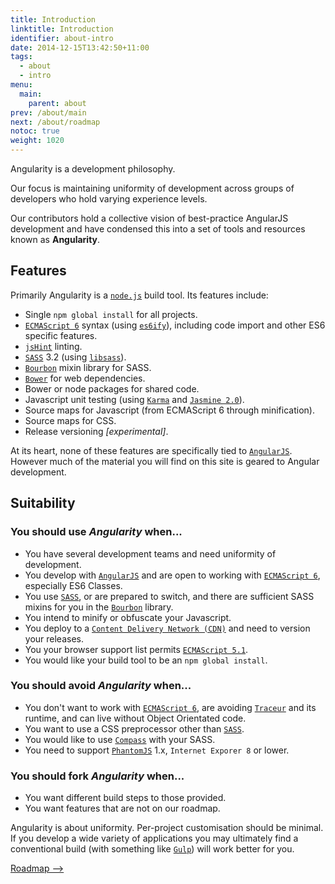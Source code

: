 ```yaml
---
title: Introduction
linktitle: Introduction
identifier: about-intro
date: 2014-12-15T13:42:50+11:00
tags:
  - about
  - intro
menu:
  main:
    parent: about
prev: /about/main
next: /about/roadmap
notoc: true
weight: 1020
---
```


Angularity is a development philosophy.

Our focus is maintaining uniformity of development across groups of developers who hold varying experience levels.

Our contributors hold a collective vision of best-practice AngularJS development and have condensed this into a set of tools and resources known as **Angularity**.

## Features

Primarily Angularity is a [`node.js`](http://nodejs.org/) build tool. Its features include:

* Single `npm global install` for all projects.
* [`ECMAScript 6`](http://en.wikipedia.org/wiki/ECMAScript#ECMAScript_Harmony_.286th_Edition.29) syntax (using [`es6ify`](http://thlorenz.github.io/es6ify/)), including code import and other ES6 specific features.
* [`jsHint`](http://www.jshint.com/about/) linting.
* [`SASS`](http://sass-lang.com/) 3.2 (using [`libsass`](http://libsass.org/)).
* [`Bourbon`](http://bourbon.io/) mixin library for SASS.
* [`Bower`](http://bower.io/) for web dependencies.
* Bower or node packages for shared code.
* Javascript unit testing (using [`Karma`](http://karma-runner.github.io/0.12/index.html) and [`Jasmine 2.0`](http://jasmine.github.io/2.0/introduction.html)).
* Source maps for Javascript (from ECMAScript 6 through minification).
* Source maps for CSS.
* Release versioning *[experimental]*.

At its heart, none of these features are specifically tied to [`AngularJS`](https://angularjs.org/). However much of the material you will find on this site is geared to Angular development.

## Suitability

### You should use *Angularity* when...

* You have several development teams and need uniformity of development.
* You develop with [`AngularJS`](https://angularjs.org/) and are open to working with [`ECMAScript 6`](http://en.wikipedia.org/wiki/ECMAScript#ECMAScript_Harmony_.286th_Edition.29), especially ES6 Classes.
* You use [`SASS`](http://sass-lang.com/), or are prepared to switch, and there are sufficient SASS mixins for you in the [`Bourbon`](http://bourbon.io/) library.
* You intend to minify or obfuscate your Javascript.
* You deploy to a [`Content Delivery Network (CDN)`](http://en.wikipedia.org/wiki/Content_delivery_network) and need to version your releases.
* You your browser support list permits [`ECMAScript 5.1`](http://kangax.github.io/compat-table/es5/).
* You would like your build tool to be an `npm global install`.

### You should avoid *Angularity* when...

* You don't want to work with [`ECMAScript 6`](http://en.wikipedia.org/wiki/ECMAScript#ECMAScript_Harmony_.286th_Edition.29), are avoiding [`Traceur`](https://github.com/google/traceur-compiler) and its runtime, and can live without Object Orientated code.
* You want to use a CSS preprocessor other than [`SASS`](http://sass-lang.com/).
* You would like to use [`Compass`](http://compass-style.org/) with your SASS.
* You need to support [`PhantomJS`](http://phantomjs.org/) 1.x, `Internet Exporer 8` or lower.

### You should fork *Angularity* when...

* You want different build steps to those provided.
* You want features that are not on our roadmap.

Angularity is about uniformity.
Per-project customisation should be minimal.
If you develop a wide variety of applications you may ultimately find a conventional build (with something like [`Gulp`](http://gulpjs.com/)) will work better for you.

[Roadmap &#x27F6;](roadmap.md)
